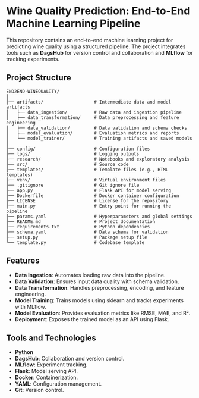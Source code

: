 
# Wine Quality Prediction: End-to-End Machine Learning Pipeline

This repository contains an end-to-end machine learning project for predicting wine quality using a structured pipeline. The project integrates tools such as **DagsHub** for version control and collaboration and **MLflow** for tracking experiments.

## Project Structure

```
END2END-WINEQUALITY/
│
├── artifacts/                   # Intermediate data and model artifacts
│   ├── data_ingestion/          # Raw data and ingestion pipeline
│   ├── data_transformation/     # Data preprocessing and feature engineering
│   ├── data_validation/         # Data validation and schema checks
│   ├── model_evaluation/        # Evaluation metrics and reports
│   └── model_trainer/           # Training artifacts and saved models
│
├── config/                      # Configuration files
├── logs/                        # Logging outputs
├── research/                    # Notebooks and exploratory analysis
├── src/                         # Source code
├── templates/                   # Template files (e.g., HTML templates)
├── venv/                        # Virtual environment files
├── .gitignore                   # Git ignore file
├── app.py                       # Flask API for model serving
├── Dockerfile                   # Docker container configuration
├── LICENSE                      # License for the repository
├── main.py                      # Entry point for running the pipeline
├── params.yaml                  # Hyperparameters and global settings
├── README.md                    # Project documentation
├── requirements.txt             # Python dependencies
├── schema.yaml                  # Data schema for validation
├── setup.py                     # Package setup file
└── template.py                  # Codebase template
```

## Features

- **Data Ingestion**: Automates loading raw data into the pipeline.
- **Data Validation**: Ensures input data quality with schema validation.
- **Data Transformation**: Handles preprocessing, encoding, and feature engineering.
- **Model Training**: Trains models using sklearn and tracks experiments with MLflow.
- **Model Evaluation**: Provides evaluation metrics like RMSE, MAE, and R².
- **Deployment**: Exposes the trained model as an API using Flask.

## Tools and Technologies

- **Python**
- **DagsHub**: Collaboration and version control.
- **MLflow**: Experiment tracking.
- **Flask**: Model serving API.
- **Docker**: Containerization.
- **YAML**: Configuration management.
- **Git**: Version control.